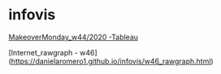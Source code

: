 # infovis
[MakeoverMonday_w44/2020 -Tableau](https://danielaromero1.github.io/infovis/w44_tableau.html)

[Internet_rawgraph - w46] (https://danielaromero1.github.io/infovis/w46_rawgraph.html)
